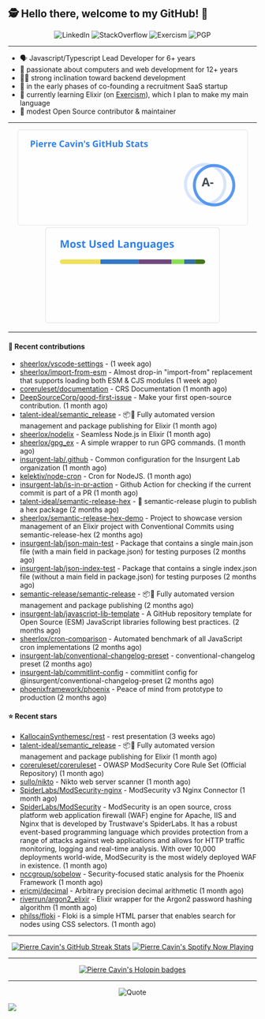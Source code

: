 <h2 style="display:inline" align="center">🕵️ Hello there, welcome to my GitHub! 👋</h2>
<br />
<p align="center">
    <a href="https://links.sherlox.io/github-linkedin" target="_blank" style="text-decoration: none;">
        <img src="https://img.shields.io/badge/LinkedIn-0077b5?style=flat-square&logo=linkedin" alt="LinkedIn">
    </a>
    <a href="https://links.sherlox.io/github-stackoverflow" target="_blank" style="text-decoration: none;">
        <img src="https://img.shields.io/badge/StackOverflow-9a9c9f?style=flat-square&logo=StackOverflow" alt="StackOverflow">
    </a>
    <a href="https://links.sherlox.io/github-exercism" target="_blank" style="text-decoration: none;">
        <img src="https://img.shields.io/badge/Exercism-7600fe?style=flat-square&logo=Exercism" alt="Exercism">
    </a>
    <a href="https://pgp.mit.edu/pks/lookup?op=get&search=0x48D089FE8FC01A4E7E88EE9611567DFABCB9256E" target="_blank" style="text-decoration: none;">
        <img src="https://img.shields.io/badge/pgp-0x11567DFABCB9256E-313131?style=flat&labelColor=313131&color=313131" alt="PGP">
    </a>
</p>

---

<ul>
    <li>🗣 Javascript/Typescript Lead Developer for 6+ years</li>
    <li>👴 passionate about computers and web development for 12+ years</li>
    <li>🧑‍💻 strong inclination toward backend development</li>
    <li>👷 in the early phases of co-founding a recruitment SaaS startup</li>
    <li>💜 currently learning Elixir (on <a href="https://links.sherlox.io/github-exercism-elixir-track">Exercism</a>), which I plan to make my main language</li>
    <li>🫶 modest Open Source contributor & maintainer</li>
</ul>

---

<div align="center">
  <a href="https://github-readme-stats.sherlox.io" style="display: inline-block;">
    <img src="assets/stats.svg" alt="Pierre Cavin's Github stats" height="195px" />
  </a>
  
  <a href="https://github-readme-stats.sherlox.io" style="display: inline-block;">
    <img src="assets/top-langs.svg" alt="Pierre Cavin's Most used languages" height="195px" />
  </a>
</div>

---

#### 🫶 Recent contributions

- [sheerlox/vscode-settings](https://github.com/sheerlox/vscode-settings) -  (1 week ago)
- [sheerlox/import-from-esm](https://github.com/sheerlox/import-from-esm) - Almost drop-in &#34;import-from&#34; replacement that supports loading both ESM &amp; CJS modules (1 week ago)
- [coreruleset/documentation](https://github.com/coreruleset/documentation) - CRS Documentation (1 month ago)
- [DeepSourceCorp/good-first-issue](https://github.com/DeepSourceCorp/good-first-issue) - Make your first open-source contribution. (1 month ago)
- [talent-ideal/semantic_release](https://github.com/talent-ideal/semantic_release) - 📦🚀 Fully automated version management and package publishing for Elixir (1 month ago)
- [sheerlox/nodelix](https://github.com/sheerlox/nodelix) - Seamless Node.js in Elixir (1 month ago)
- [sheerlox/gpg_ex](https://github.com/sheerlox/gpg_ex) - A simple wrapper to run GPG commands. (1 month ago)
- [insurgent-lab/.github](https://github.com/insurgent-lab/.github) - Common configuration for the Insurgent Lab organization (1 month ago)
- [kelektiv/node-cron](https://github.com/kelektiv/node-cron) - Cron for NodeJS. (1 month ago)
- [insurgent-lab/is-in-pr-action](https://github.com/insurgent-lab/is-in-pr-action) - Github Action for checking if the current commit is part of a PR (1 month ago)
- [talent-ideal/semantic-release-hex](https://github.com/talent-ideal/semantic-release-hex) - 🚢 semantic-release plugin to publish a hex package (2 months ago)
- [sheerlox/semantic-release-hex-demo](https://github.com/sheerlox/semantic-release-hex-demo) - Project to showcase version management of an Elixir project with Conventional Commits using semantic-release-hex (2 months ago)
- [insurgent-lab/json-main-test](https://github.com/insurgent-lab/json-main-test) - Package that contains a single main.json file (with a main field in package.json) for testing purposes (2 months ago)
- [insurgent-lab/json-index-test](https://github.com/insurgent-lab/json-index-test) - Package that contains a single index.json file (without a main field in package.json) for testing purposes (2 months ago)
- [semantic-release/semantic-release](https://github.com/semantic-release/semantic-release) - :package::rocket: Fully automated version management and package publishing (2 months ago)
- [insurgent-lab/javascript-lib-template](https://github.com/insurgent-lab/javascript-lib-template) - A GitHub repository template for Open Source (ESM) JavaScript libraries following best practices. (2 months ago)
- [sheerlox/cron-comparison](https://github.com/sheerlox/cron-comparison) - Automated benchmark of all JavaScript cron implementations (2 months ago)
- [insurgent-lab/conventional-changelog-preset](https://github.com/insurgent-lab/conventional-changelog-preset) - conventional-changelog preset (2 months ago)
- [insurgent-lab/commitlint-config](https://github.com/insurgent-lab/commitlint-config) - commitlint config for @insurgent/conventional-changelog-preset (2 months ago)
- [phoenixframework/phoenix](https://github.com/phoenixframework/phoenix) - Peace of mind from prototype to production (2 months ago)

#### ⭐ Recent stars

- [KallocainSynthemesc/rest](https://github.com/KallocainSynthemesc/rest) - rest presentation (3 weeks ago)
- [talent-ideal/semantic_release](https://github.com/talent-ideal/semantic_release) - 📦🚀 Fully automated version management and package publishing for Elixir (1 month ago)
- [coreruleset/coreruleset](https://github.com/coreruleset/coreruleset) - OWASP ModSecurity Core Rule Set (Official Repository) (1 month ago)
- [sullo/nikto](https://github.com/sullo/nikto) - Nikto web server scanner (1 month ago)
- [SpiderLabs/ModSecurity-nginx](https://github.com/SpiderLabs/ModSecurity-nginx) - ModSecurity v3 Nginx Connector (1 month ago)
- [SpiderLabs/ModSecurity](https://github.com/SpiderLabs/ModSecurity) - ModSecurity is an open source, cross platform web application firewall (WAF) engine for Apache, IIS and Nginx that is developed by Trustwave&#39;s SpiderLabs. It has a robust event-based programming language which provides protection from a range of attacks against web applications and allows for HTTP traffic monitoring, logging and real-time analysis. With over 10,000 deployments world-wide, ModSecurity is the most widely deployed WAF in existence.  (1 month ago)
- [nccgroup/sobelow](https://github.com/nccgroup/sobelow) - Security-focused static analysis for the Phoenix Framework (1 month ago)
- [ericmj/decimal](https://github.com/ericmj/decimal) - Arbitrary precision decimal arithmetic (1 month ago)
- [riverrun/argon2_elixir](https://github.com/riverrun/argon2_elixir) - Elixir wrapper for the Argon2 password hashing algorithm (1 month ago)
- [philss/floki](https://github.com/philss/floki) - Floki is a simple HTML parser that enables search for nodes using CSS selectors. (1 month ago)

---

<div align="center">
  <a href="https://github-readme-streak-stats.herokuapp.com" style="display: inline-block;">
    <img src="https://github-readme-streak-stats.sherlox.io/?user=sheerlox&theme=default&mode=weekly&disable_animations=true" alt="Pierre Cavin's GitHub Streak Stats" height="247px" />
  </a>

  <a href="https://links.sherlox.io/github-spotify" style="display: inline-block;">
    <img src="https://spotify-github-profile.vercel.app/api/view?uid=6ridtm5cbc0y9bf5qmtqpoupv&cover_image=true&theme=default&show_offline=false&background_color=121212&interchange=true&bar_color_cover=true" alt="Pierre Cavin's Spotify Now Playing" height="240px" />
  </a>
</div>

---

<div align="center">
  <a href="https://holopin.io/@sheerlox" style="display: inline-block;">
    <img src="https://holopin.me/sheerlox" alt="Pierre Cavin's Holopin badges" height="253px" />
  </a>
</div>

---

<p align="center">
    <a href="https://github.com/piyushsuthar/github-readme-quotes" target="_blank" style="text-decoration: none;">
        <img src="https://quotes-github-readme.vercel.app/api?type=horizontal&quote=Inaction%20will%20cause%20a%20man%20to%20sink%20into%20the%20slough%20of%20despond%20and%20vanish%20without%20a%20trace.&author=Farley%20Mowat" alt="Quote">
    </a>
</p>

![](https://hit.yhype.me/github/profile?user_id=11234273)
